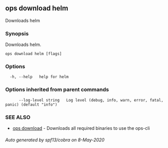 ## ops download helm

Downloads helm

### Synopsis

Downloads helm.

```
ops download helm [flags]
```

### Options

```
  -h, --help   help for helm
```

### Options inherited from parent commands

```
      --log-level string   Log level (debug, info, warn, error, fatal, panic) (default "info")
```

### SEE ALSO

* [ops download](ops_download.md)	 - Downloads all required binaries to use the ops-cli

###### Auto generated by spf13/cobra on 8-May-2020
